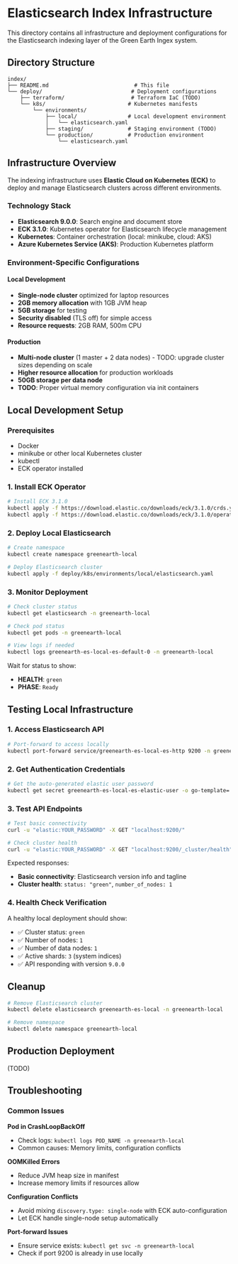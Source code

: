 # Elasticsearch Index Infrastructure

This directory contains all infrastructure and deployment configurations for the Elasticsearch indexing layer of the Green Earth Ingex system.

## Directory Structure

```
index/
├── README.md                           # This file
└── deploy/                            # Deployment configurations
    ├── terraform/                     # Terraform IaC (TODO)
    └── k8s/                          # Kubernetes manifests
        └── environments/
            ├── local/                # Local development environment
            │   └── elasticsearch.yaml
            ├── staging/              # Staging environment (TODO)
            └── production/           # Production environment
                └── elasticsearch.yaml
```

## Infrastructure Overview

The indexing infrastructure uses **Elastic Cloud on Kubernetes (ECK)** to deploy and manage Elasticsearch clusters across different environments.

### Technology Stack
- **Elasticsearch 9.0.0**: Search engine and document store
- **ECK 3.1.0**: Kubernetes operator for Elasticsearch lifecycle management
- **Kubernetes**: Container orchestration (local: minikube, cloud: AKS)
- **Azure Kubernetes Service (AKS)**: Production Kubernetes platform

### Environment-Specific Configurations

#### Local Development
- **Single-node cluster** optimized for laptop resources
- **2GB memory allocation** with 1GB JVM heap
- **5GB storage** for testing
- **Security disabled** (TLS off) for simple access
- **Resource requests**: 2GB RAM, 500m CPU

#### Production
- **Multi-node cluster** (1 master + 2 data nodes) - TODO: upgrade cluster sizes depending on scale
- **Higher resource allocation** for production workloads
- **50GB storage per data node**
- **TODO**: Proper virtual memory configuration via init containers

## Local Development Setup

### Prerequisites
- Docker
- minikube or other local Kubernetes cluster
- kubectl
- ECK operator installed

### 1. Install ECK Operator

```bash
# Install ECK 3.1.0
kubectl apply -f https://download.elastic.co/downloads/eck/3.1.0/crds.yaml
kubectl apply -f https://download.elastic.co/downloads/eck/3.1.0/operator.yaml
```

### 2. Deploy Local Elasticsearch

```bash
# Create namespace
kubectl create namespace greenearth-local

# Deploy Elasticsearch cluster
kubectl apply -f deploy/k8s/environments/local/elasticsearch.yaml
```

### 3. Monitor Deployment

```bash
# Check cluster status
kubectl get elasticsearch -n greenearth-local

# Check pod status
kubectl get pods -n greenearth-local

# View logs if needed
kubectl logs greenearth-es-local-es-default-0 -n greenearth-local
```

Wait for status to show:
- **HEALTH**: `green`
- **PHASE**: `Ready`

## Testing Local Infrastructure

### 1. Access Elasticsearch API

```bash
# Port-forward to access locally
kubectl port-forward service/greenearth-es-local-es-http 9200 -n greenearth-local
```

### 2. Get Authentication Credentials

```bash
# Get the auto-generated elastic user password
kubectl get secret greenearth-es-local-es-elastic-user -o go-template='{{.data.elastic | base64decode}}' -n greenearth-local
```

### 3. Test API Endpoints

```bash
# Test basic connectivity
curl -u "elastic:YOUR_PASSWORD" -X GET "localhost:9200/"

# Check cluster health
curl -u "elastic:YOUR_PASSWORD" -X GET "localhost:9200/_cluster/health"
```

Expected responses:
- **Basic connectivity**: Elasticsearch version info and tagline
- **Cluster health**: `status: "green"`, `number_of_nodes: 1`

### 4. Health Check Verification

A healthy local deployment should show:
- ✅ Cluster status: `green`
- ✅ Number of nodes: `1`
- ✅ Number of data nodes: `1`
- ✅ Active shards: `3` (system indices)
- ✅ API responding with version `9.0.0`

## Cleanup

```bash
# Remove Elasticsearch cluster
kubectl delete elasticsearch greenearth-es-local -n greenearth-local

# Remove namespace
kubectl delete namespace greenearth-local
```

## Production Deployment

(TODO)

## Troubleshooting

### Common Issues

**Pod in CrashLoopBackOff**
- Check logs: `kubectl logs POD_NAME -n greenearth-local`
- Common causes: Memory limits, configuration conflicts

**OOMKilled Errors**
- Reduce JVM heap size in manifest
- Increase memory limits if resources allow

**Configuration Conflicts**
- Avoid mixing `discovery.type: single-node` with ECK auto-configuration
- Let ECK handle single-node setup automatically

**Port-forward Issues**
- Ensure service exists: `kubectl get svc -n greenearth-local`
- Check if port 9200 is already in use locally